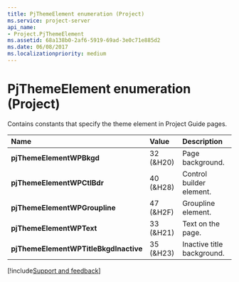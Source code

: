 ```yaml
---
title: PjThemeElement enumeration (Project)
ms.service: project-server
api_name:
- Project.PjThemeElement
ms.assetid: 68a138b0-2af6-5919-69ad-3e0c71e885d2
ms.date: 06/08/2017
ms.localizationpriority: medium
---
```



# PjThemeElement enumeration (Project)

Contains constants that specify the theme element in Project Guide pages.



|Name|Value|Description|
|:-----|:-----|:-----|
|**pjThemeElementWPBkgd**|32 (&H20)|Page background.|
|**pjThemeElementWPCtlBdr**|40 (&H28)|Control builder element.|
|**pjThemeElementWPGroupline**|47 (&H2F)|Groupline element.|
|**pjThemeElementWPText**|33 (&H21)|Text on the page.|
|**pjThemeElementWPTitleBkgdInactive**|35 (&H23)|Inactive title background.|

[!include[Support and feedback](~/includes/feedback-boilerplate.md)]